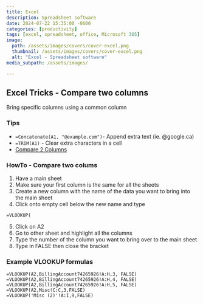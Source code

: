 ```yaml
---
title: Excel
description: Spreadsheet software
date: 2024-07-22 15:35:00 -0600
categories: [productivity]
tags: [excel, spreadsheet, office, Microsoft 365]
image:
  path: /assets/images/covers/cover-excel.png
  thumbnail: /assets/images/covers/cover-excel.png
  alt: "Excel - Spreadsheet software"
media_subpath: /assets/images/

---
```


## Excel Tricks - Compare two columns

Bring specific columns using a common column

### Tips

- `=Concatenate(A1, "@example.com")`- Append extra text (ie. @google.ca)
- `=TRIM(A1)` - Clear extra characters in a cell
- [Compare 2 Columns](https://www.techjunkie.com/compare-2-columns-excel/)

### HowTo - Compare two colums

1. Have a main sheet
2. Make sure your first column is the same for all the sheets
3. Create a new column with the name of the data you want to bring into the main sheet
4. Click onto empty cell below the new name and type

```excel
=VLOOKUP(
```

5. Click on A2
6. Go to other sheet and highlight all the columns
7. Type the number of the column you want to bring over to the main sheet
8. Type in FALSE then close the bracket

### Example VLOOKUP formulas

```excel
=VLOOKUP(A2,BillingAccount74265926!A:H,3, FALSE)
=VLOOKUP(A2,BillingAccount74265926!A:H,4, FALSE)
=VLOOKUP(A2,BillingAccount74265926!A:H,5, FALSE)
=VLOOKUP(A2,Misc!C:C,3,FALSE)
=VLOOKUP('Misc (2)'!A:I,9,FALSE)
```

